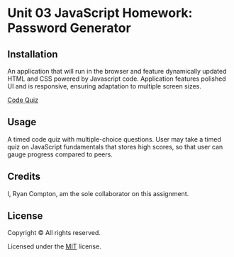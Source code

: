 # Unit 03 JavaScript Homework: Password Generator

## Installation

An application that will run in the browser and feature dynamically updated HTML and CSS powered by Javascript code. Application features polished UI and is responsive, ensuring adaptation to multiple screen sizes.

[Code Quiz](https://comp7589.github.io/PasswordGenerator/)

## Usage

A timed code quiz with multiple-choice questions. User may take a timed quiz on JavaScript fundamentals that stores high scores, so that user can gauge progress compared to peers.

## Credits

I, Ryan Compton, am the sole collaborator on this assignment. 

## License

Copyright &copy; All rights reserved.

Licensed under the [MIT](https://choosealicense.com/licenses/mit/) license.
